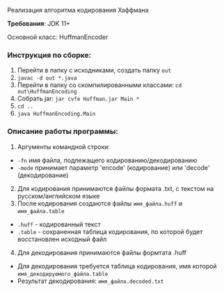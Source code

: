 Реализация алгоритма кодирования Хаффмана

**Требования**: JDK 11+

Основной класс: HuffmanEncoder

### Инструкция по сборке:
1) Перейти в папку с исходниками, создать папку `out`
2) `javac -d out *.java`
3) Перейти в папку со скомпилированными классами: `cd out\HuffmanEncoding`
4) Собрать jar: `jar cvfe Huffman.jar Main *`
5) `cd ..`
6) `java HuffmanEncoding.Main`

### Описание работы программы:
1) Аргументы командной строки: 
* `-fn` имя файла, подлежащего кодированию/декодированию
* `-mode` принимает параметр 'encode' (кодирование) или 'decode' (декодирование)

2) Для кодирования принимаются файлы формата .txt, с текстом на русском/английском языке
3) После кодирования создаются файлы `имя_файла.huff` и `имя_файла.table`
* `.huff` - кодированный текст
* `.table` - сохраненная таблица кодирования, по которой будет восстановлен исходный файл
4) Для декодирования принимаются файлы формтата .huff
* Для декодирования требуется таблица кодирования, имя которой `имя_декодируемого_файла.table`
* Результат декодирования: `имя_файла.decoded.txt`